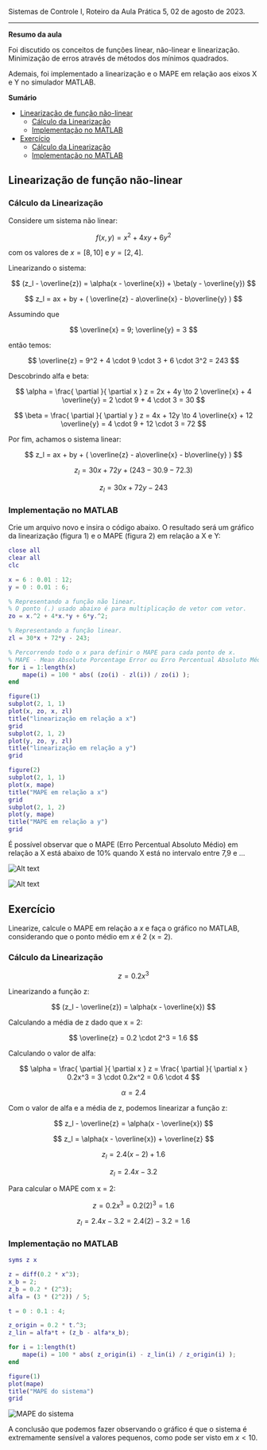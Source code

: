 Sistemas de Controle I, Roteiro da Aula Prática 5, 02 de agosto de 2023.

---

**Resumo da aula**

Foi discutido os conceitos de funções linear, não-linear e linearização. Minimização de erros através de métodos dos mínimos quadrados.

Ademais, foi implementado a linearização e o MAPE em relação aos eixos X e Y no simulador MATLAB.

**Sumário**

- [Linearização de função não-linear](#linearização-de-função-não-linear)
  - [Cálculo da Linearização](#cálculo-da-linearização)
  - [Implementação no MATLAB](#implementação-no-matlab)
- [Exercício](#exercício)
  - [Cálculo da Linearização](#cálculo-da-linearização-1)
  - [Implementação no MATLAB](#implementação-no-matlab-1)

## Linearização de função não-linear

### Cálculo da Linearização

Considere um sistema não linear:

$$ f(x, y) = x^2 + 4xy + 6y^2 $$

com os valores de $x = [8, 10]$ e $y = [2, 4]$.

Linearizando o sistema:

$$ (z_l - \overline{z}) = \alpha(x - \overline{x}) + \beta(y - \overline{y}) $$

$$ z_l = ax + by + ( \overline{z} - a\overline{x} - b\overline{y} ) $$

Assumindo que 

$$ \overline{x} = 9; \overline{y} = 3 $$ 

então temos: 

$$ \overline{z} = 9^2 + 4 \cdot 9 \cdot 3 + 6 \cdot 3^2 = 243 $$

Descobrindo alfa e beta:

$$ \alpha = \frac{ \partial }{ \partial x } z = 2x + 4y \to 2 \overline{x} + 4 \overline{y} = 2 \cdot 9 + 4 \cdot 3 = 30 $$

$$ \beta = \frac{ \partial }{ \partial y } z = 4x + 12y \to 4 \overline{x} + 12 \overline{y} = 4 \cdot 9 + 12 \cdot 3 = 72 $$

Por fim, achamos o sistema linear: 

$$ z_l = ax + by + ( \overline{z} - a\overline{x} - b\overline{y} ) $$

$$ z_l = 30x + 72y + ( 243 - 30.9 - 72.3 ) $$

$$  z_l = 30x + 72y - 243 $$

### Implementação no MATLAB

Crie um arquivo novo e insira o código abaixo. O resultado será um gráfico da linearização (figura 1) e o MAPE (figura 2) em relação a X e Y:

```MATLAB
close all
clear all
clc

x = 6 : 0.01 : 12;
y = 0 : 0.01 : 6;

% Representando a função não linear.
% O ponto (.) usado abaixo é para multiplicação de vetor com vetor.
zo = x.^2 + 4*x.*y + 6*y.^2;

% Representando a função linear.
zl = 30*x + 72*y - 243;

% Percorrendo todo o x para definir o MAPE para cada ponto de x.
% MAPE - Mean Absolute Porcentage Error ou Erro Percentual Absoluto Médio.
for i = 1:length(x)
    mape(i) = 100 * abs( (zo(i) - zl(i)) / zo(i) );
end

figure(1)
subplot(2, 1, 1)
plot(x, zo, x, zl)
title("linearização em relação a x")
grid
subplot(2, 1, 2)
plot(y, zo, y, zl)
title("linearização em relação a y")
grid

figure(2)
subplot(2, 1, 1)
plot(x, mape)
title("MAPE em relação a x")
grid
subplot(2, 1, 2)
plot(y, mape)
title("MAPE em relação a y")
grid
```

É possível observar que o MAPE (Erro Percentual Absoluto Médio) em relação a X está abaixo de 10% quando X está no intervalo entre 7,9 e ...

![Alt text](imgs/linearizacao.png)

![Alt text](imgs/mape-1.png)

## Exercício

Linearize, calcule o MAPE em relação a _x_ e faça o gráfico no MATLAB, considerando que o ponto médio em _x_ é 2 (x = 2).

### Cálculo da Linearização

$$ z = 0.2x^3 $$

Linearizando a função z:

$$ (z_l - \overline{z}) = \alpha(x - \overline{x}) $$

Calculando a média de z dado que x = 2:

$$ \overline{z} = 0.2 \cdot 2^3 = 1.6 $$

Calculando o valor de alfa:

$$ \alpha = \frac{ \partial }{ \partial x } z = \frac{ \partial }{ \partial x } 0.2x^3 = 3 \cdot 0.2x^2 = 0.6 \cdot 4 $$

$$ \alpha = 2.4 $$

Com o valor de alfa e a média de z, podemos linearizar a função z:

$$ z_l - \overline{z} = \alpha(x - \overline{x}) $$

$$ z_l = \alpha(x - \overline{x}) + \overline{z} $$

$$ z_l = 2.4(x - 2) + 1.6 $$

$$ z_l = 2.4 x - 3.2 $$

Para calcular o MAPE com x = 2:

$$ z =  0.2 x^3 = 0.2 (2)^3 = 1.6 $$

$$ z_l =  2.4 x - 3.2 = 2.4 (2) - 3.2 = 1.6 $$

### Implementação no MATLAB

```MATLAB
syms z x

z = diff(0.2 * x^3);
x_b = 2;
z_b = 0.2 * (2^3);
alfa = (3 * (2^2)) / 5;

t = 0 : 0.1 : 4;

z_origin = 0.2 * t.^3;
z_lin = alfa*t + (z_b - alfa*x_b);

for i = 1:length(t)
    mape(i) = 100 * abs( z_origin(i) - z_lin(i) / z_origin(i) );
end

figure(1)
plot(mape)
title("MAPE do sistema")
grid
```

![MAPE do sistema](imgs/mape-2.png)

A conclusão que podemos fazer observando o gráfico é que o sistema é extremamente sensível a valores pequenos, como pode ser visto em $x < 10$.
